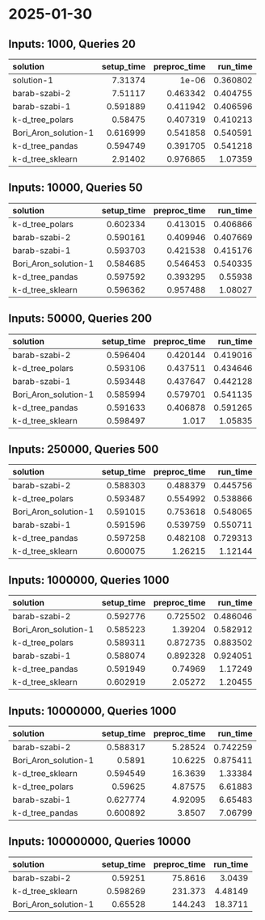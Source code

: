 # 2025-01-30

## Inputs: 1000, Queries 20

| solution             |   setup_time |   preproc_time |   run_time |
|:---------------------|-------------:|---------------:|-----------:|
| solution-1           |     7.31374  |       1e-06    |   0.360802 |
| barab-szabi-2        |     7.51117  |       0.463342 |   0.404755 |
| barab-szabi-1        |     0.591889 |       0.411942 |   0.406596 |
| k-d_tree_polars      |     0.58475  |       0.407319 |   0.410213 |
| Bori_Aron_solution-1 |     0.616999 |       0.541858 |   0.540591 |
| k-d_tree_pandas      |     0.594749 |       0.391705 |   0.541218 |
| k-d_tree_sklearn     |     2.91402  |       0.976865 |   1.07359  |

## Inputs: 10000, Queries 50

| solution             |   setup_time |   preproc_time |   run_time |
|:---------------------|-------------:|---------------:|-----------:|
| k-d_tree_polars      |     0.602334 |       0.413015 |   0.406866 |
| barab-szabi-2        |     0.590161 |       0.409946 |   0.407669 |
| barab-szabi-1        |     0.593703 |       0.421538 |   0.415176 |
| Bori_Aron_solution-1 |     0.584685 |       0.546453 |   0.540335 |
| k-d_tree_pandas      |     0.597592 |       0.393295 |   0.55938  |
| k-d_tree_sklearn     |     0.596362 |       0.957488 |   1.08027  |

## Inputs: 50000, Queries 200

| solution             |   setup_time |   preproc_time |   run_time |
|:---------------------|-------------:|---------------:|-----------:|
| barab-szabi-2        |     0.596404 |       0.420144 |   0.419016 |
| k-d_tree_polars      |     0.593106 |       0.437511 |   0.434646 |
| barab-szabi-1        |     0.593448 |       0.437647 |   0.442128 |
| Bori_Aron_solution-1 |     0.585994 |       0.579701 |   0.541135 |
| k-d_tree_pandas      |     0.591633 |       0.406878 |   0.591265 |
| k-d_tree_sklearn     |     0.598497 |       1.017    |   1.05835  |

## Inputs: 250000, Queries 500

| solution             |   setup_time |   preproc_time |   run_time |
|:---------------------|-------------:|---------------:|-----------:|
| barab-szabi-2        |     0.588303 |       0.488379 |   0.445756 |
| k-d_tree_polars      |     0.593487 |       0.554992 |   0.538866 |
| Bori_Aron_solution-1 |     0.591015 |       0.753618 |   0.548065 |
| barab-szabi-1        |     0.591596 |       0.539759 |   0.550711 |
| k-d_tree_pandas      |     0.597258 |       0.482108 |   0.729313 |
| k-d_tree_sklearn     |     0.600075 |       1.26215  |   1.12144  |

## Inputs: 1000000, Queries 1000

| solution             |   setup_time |   preproc_time |   run_time |
|:---------------------|-------------:|---------------:|-----------:|
| barab-szabi-2        |     0.592776 |       0.725502 |   0.486046 |
| Bori_Aron_solution-1 |     0.585223 |       1.39204  |   0.582912 |
| k-d_tree_polars      |     0.589311 |       0.872735 |   0.883502 |
| barab-szabi-1        |     0.588074 |       0.892328 |   0.924051 |
| k-d_tree_pandas      |     0.591949 |       0.74969  |   1.17249  |
| k-d_tree_sklearn     |     0.602919 |       2.05272  |   1.20455  |

## Inputs: 10000000, Queries 1000

| solution             |   setup_time |   preproc_time |   run_time |
|:---------------------|-------------:|---------------:|-----------:|
| barab-szabi-2        |     0.588317 |        5.28524 |   0.742259 |
| Bori_Aron_solution-1 |     0.5891   |       10.6225  |   0.875411 |
| k-d_tree_sklearn     |     0.594549 |       16.3639  |   1.33384  |
| k-d_tree_polars      |     0.59625  |        4.87575 |   6.61883  |
| barab-szabi-1        |     0.627774 |        4.92095 |   6.65483  |
| k-d_tree_pandas      |     0.600892 |        3.8507  |   7.06799  |

## Inputs: 100000000, Queries 10000

| solution             |   setup_time |   preproc_time |   run_time |
|:---------------------|-------------:|---------------:|-----------:|
| barab-szabi-2        |     0.59251  |        75.8616 |    3.0439  |
| k-d_tree_sklearn     |     0.598269 |       231.373  |    4.48149 |
| Bori_Aron_solution-1 |     0.65528  |       144.243  |   18.3711  |